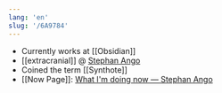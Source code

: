 ```yaml
---
lang: 'en'
slug: '/6A9784'
---
```


- Currently works at [[Obsidian]]
- [[extracranial]] @ [Stephan Ango](https://stephanango.com/)
- Coined the term [[Synthote]]
- [[Now Page]]: [What I'm doing now — Stephan Ango](https://stephanango.com/now)
